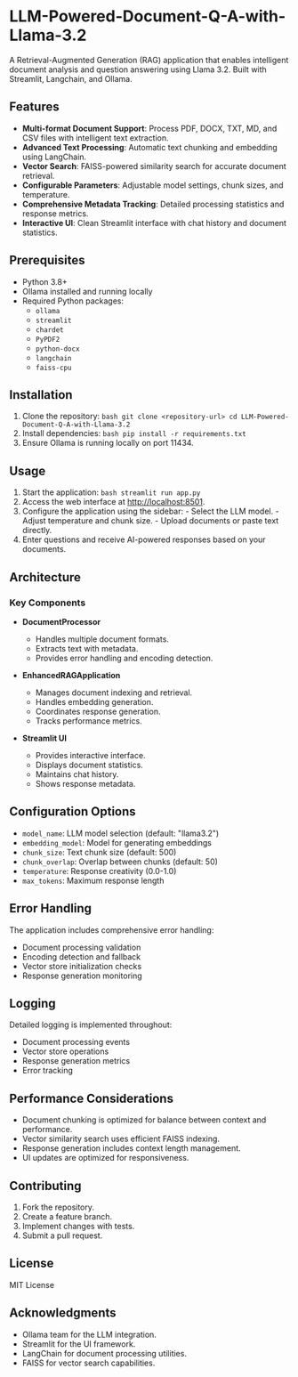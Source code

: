 # LLM-Powered-Document-Q-A-with-Llama-3.2
A Retrieval-Augmented Generation (RAG) application that enables intelligent document analysis and question answering using Llama 3.2. Built with Streamlit, Langchain, and Ollama.
## Features

- **Multi-format Document Support**: Process PDF, DOCX, TXT, MD, and CSV files with intelligent text extraction.
- **Advanced Text Processing**: Automatic text chunking and embedding using LangChain.
- **Vector Search**: FAISS-powered similarity search for accurate document retrieval.
- **Configurable Parameters**: Adjustable model settings, chunk sizes, and temperature.
- **Comprehensive Metadata Tracking**: Detailed processing statistics and response metrics.
- **Interactive UI**: Clean Streamlit interface with chat history and document statistics.

## Prerequisites

- Python 3.8+
- Ollama installed and running locally
- Required Python packages:
    - `ollama`
    - `streamlit`
    - `chardet`
    - `PyPDF2`
    - `python-docx`
    - `langchain`
    - `faiss-cpu`

## Installation

1. Clone the repository:
        ```bash
        git clone <repository-url>
        cd LLM-Powered-Document-Q-A-with-Llama-3.2
        ```
2. Install dependencies:
        ```bash
        pip install -r requirements.txt
        ```
3. Ensure Ollama is running locally on port 11434.

## Usage

1. Start the application:
        ```bash
        streamlit run app.py
        ```
2. Access the web interface at [http://localhost:8501](http://localhost:8501).
3. Configure the application using the sidebar:
        - Select the LLM model.
        - Adjust temperature and chunk size.
        - Upload documents or paste text directly.
4. Enter questions and receive AI-powered responses based on your documents.

## Architecture

### Key Components

- **DocumentProcessor**
    - Handles multiple document formats.
    - Extracts text with metadata.
    - Provides error handling and encoding detection.

- **EnhancedRAGApplication**
    - Manages document indexing and retrieval.
    - Handles embedding generation.
    - Coordinates response generation.
    - Tracks performance metrics.

- **Streamlit UI**
    - Provides interactive interface.
    - Displays document statistics.
    - Maintains chat history.
    - Shows response metadata.

## Configuration Options

- `model_name`: LLM model selection (default: "llama3.2")
- `embedding_model`: Model for generating embeddings
- `chunk_size`: Text chunk size (default: 500)
- `chunk_overlap`: Overlap between chunks (default: 50)
- `temperature`: Response creativity (0.0-1.0)
- `max_tokens`: Maximum response length

## Error Handling

The application includes comprehensive error handling:

- Document processing validation
- Encoding detection and fallback
- Vector store initialization checks
- Response generation monitoring

## Logging

Detailed logging is implemented throughout:

- Document processing events
- Vector store operations
- Response generation metrics
- Error tracking

## Performance Considerations

- Document chunking is optimized for balance between context and performance.
- Vector similarity search uses efficient FAISS indexing.
- Response generation includes context length management.
- UI updates are optimized for responsiveness.

## Contributing

1. Fork the repository.
2. Create a feature branch.
3. Implement changes with tests.
4. Submit a pull request.

## License

MIT License

## Acknowledgments

- Ollama team for the LLM integration.
- Streamlit for the UI framework.
- LangChain for document processing utilities.
- FAISS for vector search capabilities.
